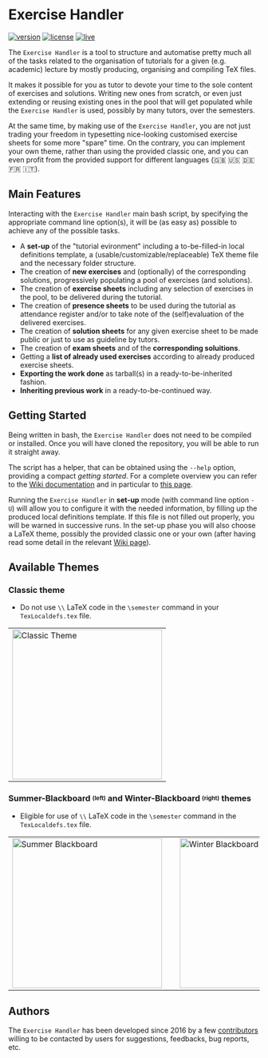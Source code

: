 # Exercise Handler

[![version][Release-badge]](CHANGELOG.md) [![license][License-badge]](LICENSE.md)
[![live][Live-badge]](https://github.com/AG-Philipsen/ExerciseHandler/releases/download/v1.0/ExerciseHandlerPresentation_v1.pdf)

The `Exercise Handler` is a tool to structure and automatise pretty much all of the tasks related to the organisation of tutorials for a given (e.g. academic) lecture by mostly producing, organising and compiling TeX files.

It makes it possible for you as tutor to devote your time to the sole content of exercises and solutions.
Writing new ones from scratch, or even just extending or reusing existing ones in the pool that will get populated while the `Exercise Handler` is used, possibly by many tutors, over the semesters.

At the same time, by making use of the `Exercise Handler`, you are not just trading your freedom in typesetting nice-looking customised exercise sheets for some more "spare" time.
On the contrary, you can implement your own theme, rather than using the provided classic one, and you can even profit from the provided support for different languages (:uk: :us: :de: :fr: :it:).


## Main Features

Interacting with the `Exercise Handler` main bash script, by specifying the appropriate command line option(s), it will be (as easy as) possible to achieve any of the possible tasks.

* A **set-up** of the "tutorial evironment" including a to-be-filled-in local definitions template, a (usable/customizable/replaceable) TeX theme file and the necessary folder structure.
* The creation of **new exercises** and (optionally) of the corresponding solutions, progressively populating a pool of exercises (and solutions).
* The creation of **exercise sheets** including any selection of exercises in the pool, to be delivered during the tutorial.
* The creation of **presence sheets** to be used during the tutorial as attendance register and/or to take note of the (self)evaluation of the delivered exercises.
* The creation of **solution sheets** for any given exercise sheet to be made public or just to use as guideline by tutors.
* The creation of **exam sheets** and of the **corresponding soluitions**.
* Getting a **list of already used exercises** according to already produced exercise sheets.
* **Exporting the work done** as tarball(s) in a ready-to-be-inherited fashion.
* **Inheriting previous work** in a ready-to-be-continued way.


## Getting Started

Being written in bash, the `Exercise Handler` does not need to be compiled or installed.
Once you will have cloned the repository, you will be able to run it straight away.

The script has a helper, that can be obtained using the `--help` option, providing a compact *getting started*.
For a complete overview you can refer to the [Wiki documentation](https://github.com/AG-Philipsen/Exercise_Handler/wiki) and in particular to [this page](https://github.com/AG-Philipsen/ExerciseHandler/wiki/How-it-works).

Running the `Exercise Handler` in **set-up** mode (with command line option `-U`) will allow you to configure it with the needed information, by filling up the produced local definitions template.
If this file is not filled out properly, you will be warned in successive runs.
In the set-up phase you will also choose a LaTeX theme, possibly the provided classic one or your own (after having read some detail in the relevant [Wiki page](https://github.com/AG-Philipsen/ExerciseHandler/wiki/The-LaTeX-theme)).


## Available Themes

### Classic theme

* Do not use `\\` LaTeX code in the `\semester` command in your `TexLocaldefs.tex` file.

<table>
  <tr>
    <td>
      <img src="/../theme_examples/ThemeExamples/ClassicTheme.png?raw=true" alt="Classic Theme" width="300">
    </td>
  </tr>
</table>

### Summer-Blackboard <sub><sup>(left)</sup></sub> and Winter-Blackboard <sub><sup>(right)</sup></sub> themes
                  
* Eligible for use of `\\` LaTeX code in the `\semester` command in the `TexLocaldefs.tex` file.
                  
<table>
  <tr>
    <td>
      <img src="/../theme_examples/ThemeExamples/SummerBlackboardTheme.png?raw=true" alt="Summer Blackboard" width="300">
    </td>
    <td>&nbsp;</td>
    <td>
      <img src="/../theme_examples/ThemeExamples/WinterBlackboardTheme.png?raw=true" alt="Winter Blackboard" width="300">
    </td>
  </tr>
</table>


## Authors

The `Exercise Handler` has been developed since 2016 by a few [contributors](https://github.com/AG-Philipsen/ExerciseHandler/graphs/contributors) willing to be contacted by users for suggestions, feedbacks, bug reports, etc.


[Release-badge]: https://img.shields.io/badge/Last%20Release-v1.0-brightgreen.svg
[License-badge]: https://img.shields.io/badge/License-MIT-blue.svg
[Live-badge]: https://img.shields.io/badge/Live%20Example-v1.0-orange.svg
